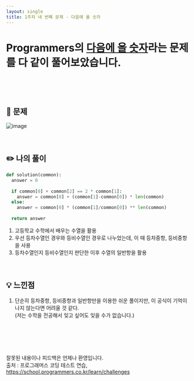 ```yaml
---
layout: single
title: 1주차 네 번째 문제 - 다음에 올 숫자
---
```







# Programmers의 [다음에 올 숫자](https://school.programmers.co.kr/learn/courses/30/lessons/120924)라는 문제를 다 같이 풀어보았습니다.

<br><br><br>

## 📖 문제
![image](https://user-images.githubusercontent.com/97678547/221121950-fb6ac95f-e30c-43d9-80a1-f09ea64bf24c.png)
<br><br><br>
 
## ✏️ 나의 풀이

  ```python
  def solution(common):
    answer = 0
   
    if common[0] + common[2] == 2 * common[1]:
      answer = common[0] + (common[1]-common[0]) * len(common)
    else:
      answer = common[0] * (common[1]/common[0]) ** len(common)
      
    return answer
  ```
  1. 고등학교 수학에서 배우는 수열을 활용
  2. 우선 등차수열인 경우와 등비수열인 경우로 나누었는데, 이 때 등차중항, 등비중항을 사용
  3. 등차수열인지 등비수열인지 판단한 이후 수열의 일반항을 활용
  <br><br><br>
  
## 💡 느낀점
  1. 단순히 등차중항, 등비중항과 일반항만을 이용한 쉬운 풀이지만, 이 공식이 기억이 나지 않는다면 어려울 것 같다. <br>
  (저는 수학을 전공해서 잊고 싶어도 잊을 수가 없습니다.)

<br><br><br><br>

잘못된 내용이나 피드백은 언제나 환영입니다. <br>
출처 : 프로그래머스 코딩 테스트 연습, https://school.programmers.co.kr/learn/challenges
